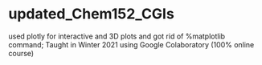 # updated_Chem152_CGIs
used plotly for interactive and 3D plots and got rid of %matplotlib command; 
Taught in Winter 2021 using Google Colaboratory (100% online course)
